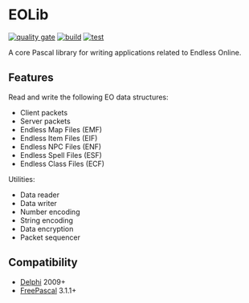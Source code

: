 # EOLib
[![quality gate](https://sonar.cirras.dev/api/project_badges/measure?project=eolib-pas&metric=alert_status&token=sqb_a7fd9fa574d6eb68c0ef97b9fdb6939ba2775345)](https://sonar.cirras.dev/dashboard?id=eolib-pas)
[![build](https://github.com/cirras/eolib-pas/actions/workflows/build.yml/badge.svg?event=push)](https://github.com/cirras/eolib-pas/actions/workflows/build.yml)
[![test](https://github.com/cirras/eolib-pas/actions/workflows/test.yml/badge.svg?event=push)](https://github.com/cirras/eolib-pas/actions/workflows/test.yml)

A core Pascal library for writing applications related to Endless Online.

## Features

Read and write the following EO data structures:

- Client packets
- Server packets
- Endless Map Files (EMF)
- Endless Item Files (EIF)
- Endless NPC Files (ENF)
- Endless Spell Files (ESF)
- Endless Class Files (ECF)

Utilities:

- Data reader
- Data writer
- Number encoding
- String encoding
- Data encryption
- Packet sequencer

## Compatibility

- [Delphi](https://www.embarcadero.com/products/delphi) 2009+
- [FreePascal](https://www.freepascal.org/) 3.1.1+

